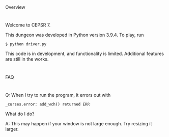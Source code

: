 #
Overview
#

Welcome to CEPSR 7.

This dungeon was developed in Python version 3.9.4. To play, run
```
$ python driver.py
```

This code is in development, and functionality is limited. Additional features
are still in the works.


#
FAQ
#

Q: When I try to run the program, it errors out with
```
_curses.error: add_wch() returned ERR
```
What do I do?

A: This may happen if your window is not large enough. Try resizing it larger.